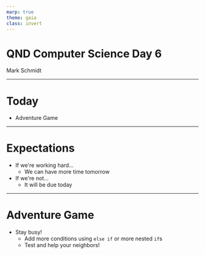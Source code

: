 ```yaml
---
marp: true
theme: gaia
class: invert
---
```


# QND Computer Science Day 6
Mark Schmidt

--- 

# Today

- Adventure Game

---

# Expectations

- If we're working hard...
  - We can have more time tomorrow
- If we're not...
  - It will be due today

---

# Adventure Game

- Stay busy!
  - Add more conditions using `else if` or more nested `if`s
  - Test and help your neighbors! 